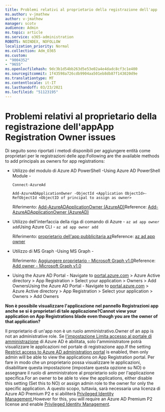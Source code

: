```yaml
---
title: Problemi relativi al proprietario della registrazione dell'app
ms.author: v-jmathew
author: v-jmathew
manager: scotv
audience: Admin
ms.topic: article
ms.service: o365-administration
ROBOTS: NOINDEX, NOFOLLOW
localization_priority: Normal
ms.collection: Adm_O365
ms.custom:
- "9004352"
- "9655"
ms.openlocfilehash: 9dc3b1d54bb263d5e53e02a4e4dadc8cf3c1e400
ms.sourcegitcommit: 1f43598a726cdb9904aa501eb8db87f143020d9e
ms.translationtype: MT
ms.contentlocale: it-IT
ms.lasthandoff: 03/23/2021
ms.locfileid: "51123195"
---
```

# <a name="app-registration-owner-issues"></a><span data-ttu-id="ede7a-102">Problemi relativi al proprietario della registrazione dell'app</span><span class="sxs-lookup"><span data-stu-id="ede7a-102">App Registration Owner issues</span></span>

<span data-ttu-id="ede7a-103">Di seguito sono riportati i metodi disponibili per aggiungere entità come proprietari per le registrazioni delle app:</span><span class="sxs-lookup"><span data-stu-id="ede7a-103">Following are the available methods to add principals as owners for app registrations:</span></span>

- <span data-ttu-id="ede7a-104">Utilizzo del modulo di Azure AD PowerShell -</span><span class="sxs-lookup"><span data-stu-id="ede7a-104">Using Azure AD PowerShell Module -</span></span>

    `Connect-AzureAd`

    `Add-AzureADApplicationOwner -ObjectId <Application ObjectId>-RefObjectId <ObjectID of principal to assign as owner>`

    <span data-ttu-id="ede7a-105">Riferimento: [Add-AzureADApplicationOwner (AzureAD)](https://docs.microsoft.com/powershell/module/azuread/add-azureadapplicationowner)</span><span class="sxs-lookup"><span data-stu-id="ede7a-105">Reference: [Add-AzureADApplicationOwner (AzureAD)](https://docs.microsoft.com/powershell/module/azuread/add-azureadapplicationowner)</span></span>
- <span data-ttu-id="ede7a-106">Utilizzo dell'interfaccia della riga di comando di Azure - `az ad app owner add`</span><span class="sxs-lookup"><span data-stu-id="ede7a-106">Using Azure CLI - `az ad app owner add`</span></span>

    <span data-ttu-id="ede7a-107">Riferimento: [proprietario dell'app pubblicitaria az](https://docs.microsoft.com/cli/azure/ad/app/owner)</span><span class="sxs-lookup"><span data-stu-id="ede7a-107">Reference: [az ad app owner](https://docs.microsoft.com/cli/azure/ad/app/owner)</span></span>
- <span data-ttu-id="ede7a-108">Utilizzo di MS Graph -</span><span class="sxs-lookup"><span data-stu-id="ede7a-108">Using MS Graph -</span></span>

    <span data-ttu-id="ede7a-109">Riferimento: [Aggiungere proprietario - Microsoft Graph v1.0](https://docs.microsoft.com/graph/api/application-post-owners)</span><span class="sxs-lookup"><span data-stu-id="ede7a-109">Reference: [Add owner - Microsoft Graph v1.0](https://docs.microsoft.com/graph/api/application-post-owners)</span></span>
- <span data-ttu-id="ede7a-110">Using the Azure AD Portal - Navigate to [portal.azure.com](https://portal.azure.com/) > Azure Active directory > App Registration > Select your application > Owners > Add Owners</span><span class="sxs-lookup"><span data-stu-id="ede7a-110">Using the Azure AD Portal - Navigate to [portal.azure.com](https://portal.azure.com/) > Azure Active directory > App Registration > Select your application > Owners > Add Owners</span></span>

<span data-ttu-id="ede7a-111">**Non è possibile visualizzare l'applicazione nel pannello Registrazioni app anche se si è proprietari di tale applicazione?**</span><span class="sxs-lookup"><span data-stu-id="ede7a-111">**Cannot view your application on App Registrations blade even though you are the owner of that application?**</span></span>

<span data-ttu-id="ede7a-112">Il proprietario di un'app non è un ruolo amministrativo.</span><span class="sxs-lookup"><span data-stu-id="ede7a-112">Owner of an app is not an administrative role.</span></span> <span data-ttu-id="ede7a-113">Se [l'impostazione Limita accesso al portale di amministrazione](https://docs.microsoft.com/azure/active-directory/fundamentals/users-default-permissions) di Azure AD è abilitata, solo l'amministratore potrà visualizzare le applicazioni nel portale di registrazione app.</span><span class="sxs-lookup"><span data-stu-id="ede7a-113">If the setting [Restrict access to Azure AD administration portal](https://docs.microsoft.com/azure/active-directory/fundamentals/users-default-permissions) is enabled, then only admin will be able to view the applications on App Registration portal.</span></span> <span data-ttu-id="ede7a-114">Per fare in modo che un proprietario possa visualizzare le applicazioni, disabilitare questa impostazione (impostare questa opzione su NO) o assegnare il ruolo di amministratore al proprietario solo per l'applicazione specifica.</span><span class="sxs-lookup"><span data-stu-id="ede7a-114">For an owner to be able to view the applications, either disable this setting (Set this to NO) or assign admin role to the owner for only the specific application.</span></span> <span data-ttu-id="ede7a-115">A questo scopo, tuttavia, sarà necessaria una licenza di Azure AD Premium P2 e si abiliterà [Privileged Identity Management.](https://docs.microsoft.com/azure/active-directory/privileged-identity-management/pim-configure)</span><span class="sxs-lookup"><span data-stu-id="ede7a-115">However for this, you will require an Azure AD Premium P2 license and enable [Privileged Identity Management](https://docs.microsoft.com/azure/active-directory/privileged-identity-management/pim-configure).</span></span>
